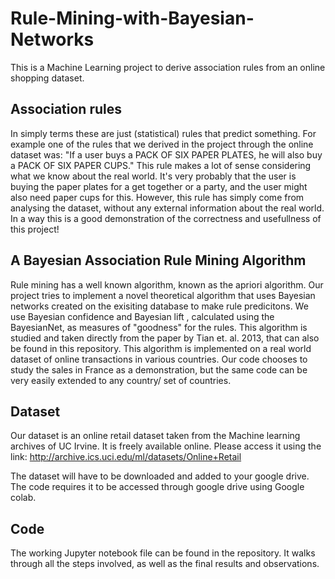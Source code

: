 # Rule-Mining-with-Bayesian-Networks

This is a Machine Learning project to derive association rules from an online shopping dataset.

## Association rules
In simply terms these are just (statistical) rules that predict something. For example one of the rules that we derived in the project through the online dataset was:
"If a user buys a PACK OF SIX PAPER PLATES, he will also buy a PACK OF SIX PAPER CUPS." 
This rule makes a lot of sense considering what we know about the real world. It's very probably that the user is buying the paper plates for a get together or a party, and the user might also need paper cups for this. However, this rule has simply come from analysing the dataset, without any external information about the real world. In a way this is a good demonstration of the correctness and usefullness of this project!

## A Bayesian Association Rule Mining Algorithm
Rule mining has a well known algorithm, known as the apriori algorithm. Our project tries to implement a novel theoretical algorithm that uses Bayesian networks created on the exisiting database to make rule predicitons. We use Bayesian confidence and Bayesian lift , calculated using the BayesianNet,  as measures of "goodness" for the rules. 
This algorithm is studied and taken directly from the paper by Tian et. al. 2013, that can also be found in this repository. This algorithm is implemented on a real world dataset of online transactions in various countries. Our code chooses to study the sales in France as a demonstration, but the same code can be very easily extended to any country/ set of countries. 

## Dataset
Our dataset is an online retail dataset taken from the Machine learning archives of UC Irvine. It is freely available online. Please access it using the link:
http://archive.ics.uci.edu/ml/datasets/Online+Retail

The dataset will have to be downloaded and added to your google drive. The code requires it to be accessed through google drive using Google colab.

## Code
The working Jupyter notebook file can be found in the repository. It walks through all the steps involved, as well as the final results and observations. 
